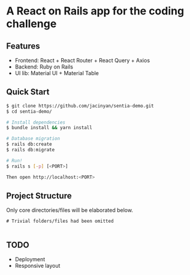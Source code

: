 # A React on Rails app for the coding challenge

## Features

- Frontend: React + React Router + React Query + Axios
- Backend: Ruby on Rails
- UI lib: Material UI + Material Table

## Quick Start

```sh
$ git clone https://github.com/jacinyan/sentia-demo.git
$ cd sentia-demo/

# Install dependencies
$ bundle install && yarn install

# Database migration
$ rails db:create
$ rails db:migrate

# Run!
$ rails s [-p] [<PORT>]

Then open http://localhost:<PORT>
```

## Project Structure

Only core directories/files will be elaborated below.

```
# Trivial folders/files had been omitted


```

## TODO

- Deployment
- Responsive layout
